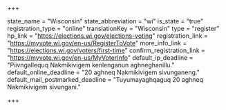 +++

state_name = "Wisconsin"
state_abbreviation = "wi"
is_state = "true"
registration_type = "online"
translationKey = "Wisconsin"
type = "register"
hp_link = "https://elections.wi.gov/elections-voting"
registration_link = "https://myvote.wi.gov/en-us/RegisterToVote"
more_info_link = "https://elections.wi.gov/voters/first-time"
confirm_registration_link = "https://myvote.wi.gov/en-us/MyVoterInfo"
default_ip_deadline = "Piivngallequq Nakmikivigem kenlenganun aghneghanillu."
default_online_deadline = "20 aghneq Nakmikivigem sivunganeng."
default_mail_postmarked_deadline = "Tuyumayaghqaguq 20 aghneq Nakmikivigem sivungani."

+++